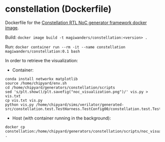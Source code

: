 # constellation (Dockerfile)
Dockerfile for the [Constellation RTL NoC generator framework docker image](https://hub.docker.com/r/magiwanders/constellation).

Build:
```docker image build -t magiwanders/constellation:<version> .```

Run:
```docker container run --rm -it --name constellation magiwanders/constellation:0.1 bash ```

In order to retrieve the visualization:
- Container: 
```
conda install networkx matplotlib
source /home/chipyard/env.sh 
cd /home/chipyard/generators/constellation/scripts 
sed 's/plt.show()/plt.savefig("noc_visualization.png")/' vis.py > vis.txt 
cp vis.txt vis.py 
python vis.py /home/chipyard/sims/verilator/generated-src/constellation.test.TestHarness.TestConfig00/constellation.test.TestHarness.TestConfig00.test.noc. 

```
- Host (with container running in the background):
```
docker cp constellation:/home/chipyard/generators/constellation/scripts/noc_visualization.png .
```
